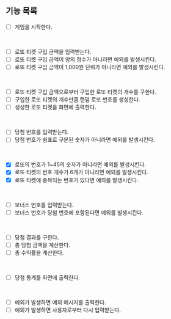 ## 기능 목록
- [ ] 게임을 시작한다.
<br>

- [ ] 로또 티켓 구입 금액을 입력받는다.
- [ ] 로또 티켓 구입 금액이 양의 정수가 아니라면 예외를 발생시킨다.
- [ ] 로또 티켓 구입 금액이 1,000원 단위가 아니라면 예외를 발생시킨다.
<br>

- [ ] 로또 티켓 구입 금액으로부터 구입한 로또 티켓의 개수를 구한다.
- [ ] 구입한 로또 티켓의 개수만큼 랜덤 로또 번호를 생성한다.
- [ ] 생성한 로또 티켓을 화면에 출력한다.
<br>

- [ ] 당첨 번호를 입력받는다.
- [ ] 당첨 번호가 쉼표로 구분된 숫자가 아니라면 예외를 발생시킨다.
<br>

- [x] 로또의 번호가 1~45의 숫자가 아니라면 예외를 발생시킨다.
- [x] 로또 티켓의 번호 개수가 6개가 아니라면 예외를 발생시킨다.
- [x] 로또 티켓에 중복되는 번호가 있다면 예외를 발생시킨다.
<br>

- [ ] 보너스 번호를 입력받는다.
- [ ] 보너스 번호가 당첨 번호에 포함된다면 예외를 발생시킨다.
<br>

- [ ] 당첨 결과를 구한다.
- [ ] 총 당첨 금액을 계산한다.
- [ ] 총 수익률을 계산한다.
<br>

- [ ] 당첨 통계를 화면에 출력한다.
<br>

- [ ] 예외가 발생하면 예외 메시지를 출력한다.
- [ ] 예외가 발생하면 사용자로부터 다시 입력받는다.
